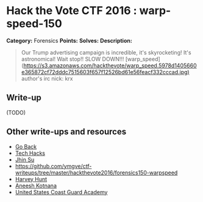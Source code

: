 # Hack the Vote CTF 2016 : warp-speed-150

**Category:** Forensics
**Points:**
**Solves:**
**Description:**

> Our Trump advertising campaign is incredible, it's skyrocketing\! It's astronomical\! Wait stop\!\! SLOW DOWN\!\!\!  [warp_speed](<https://s3.amazonaws.com/hackthevote/warp_speed.5978d1405660e365872cf72dddc7515603f657f12526bd61e56feacf332cccad.jpg)>    author's irc nick: krx


## Write-up

(TODO)

## Other write-ups and resources

* [Go Back](https://ctftime.org/writeup/4625)
* [Tech Hacks](https://nacayoshi00.wordpress.com/2016/11/07/hack-the-vote-ctf-writeup/)
* [Jhin Su](https://github.com/JhinSu/HackTheVote2016-WriteUps/tree/master/Forensics/Warp-Speed)
* https://github.com/ymgve/ctf-writeups/tree/master/hackthevote2016/forensics150-warpspeed
* [Harvey Hunt](https://github.com/HarveyHunt/ctfs/blob/master/2016/hackthevote/forensics/warp_speed/warp_speed.md)
* [Aneesh Kotnana](https://github.com/Alaska47/HackTheVote-2016-Writeups/blob/master/forensics/150-Warp-Speed/README.md)
* [United States Coast Guard Academy](https://github.com/USCGA/writeups/tree/master/online_ctfs/hackthevote2016/forensics150)
